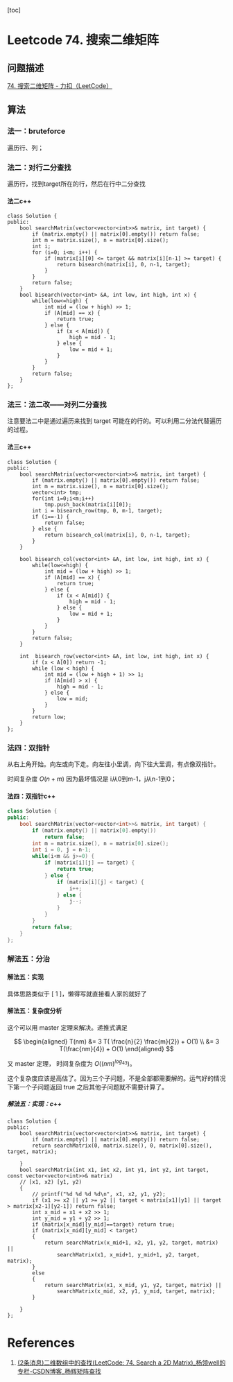 [toc]

# Leetcode 74. 搜索二维矩阵 

## 问题描述

[74. 搜索二维矩阵 - 力扣（LeetCode）](https://leetcode-cn.com/problems/search-a-2d-matrix/submissions/)


## 算法
### 法一：bruteforce

遍历行、列；

### 法二：对行二分查找

遍历行，找到target所在的行，然后在行中二分查找

#### 法二c++

```
class Solution {
public:
    bool searchMatrix(vector<vector<int>>& matrix, int target) {
        if (matrix.empty() || matrix[0].empty()) return false;
        int m = matrix.size(), n = matrix[0].size();      
        int i;
        for (i=0; i<m; i++) {
            if (matrix[i][0] <= target && matrix[i][n-1] >= target) {
                return bisearch(matrix[i], 0, n-1, target);
            }
        }
        return false;
    }
    bool bisearch(vector<int> &A, int low, int high, int x) {
        while(low<=high) {
            int mid = (low + high) >> 1;
            if (A[mid] == x) {
                return true;
            } else {
                if (x < A[mid]) {
                    high = mid - 1;
                } else {
                    low = mid + 1;
                }
            }
        }
        return false;
    }
};
```

### 法三：法二改——对列二分查找

注意要法二中是通过遍历来找到 target 可能在的行的。可以利用二分法代替遍历的过程。

#### 法三c++

```
class Solution {
public:
    bool searchMatrix(vector<vector<int>>& matrix, int target) {
        if (matrix.empty() || matrix[0].empty()) return false;
        int m = matrix.size(), n = matrix[0].size(); 
        vector<int> tmp;
        for(int i=0;i<m;i++)
            tmp.push_back(matrix[i][0]);
        int i = bisearch_row(tmp, 0, m-1, target);
        if (i==-1) {
            return false;
        } else {
            return bisearch_col(matrix[i], 0, n-1, target);
        } 
    }

    bool bisearch_col(vector<int> &A, int low, int high, int x) {
        while(low<=high) {
            int mid = (low + high) >> 1;
            if (A[mid] == x) {
                return true;
            } else {
                if (x < A[mid]) {
                    high = mid - 1;
                } else {
                    low = mid + 1;
                }
            }
        }
        return false;
    }

    int  bisearch_row(vector<int> &A, int low, int high, int x) {
        if (x < A[0]) return -1;
        while (low < high) {
            int mid = (low + high + 1) >> 1;
            if (A[mid] > x) {
                high = mid - 1;
            } else {
                low = mid;
            }
        }
        return low;
    }
};
```

### 法四：双指针

从右上角开始。向左或向下走。向左往小里调，向下往大里调，有点像双指针。

时间复杂度 $O(n+m)$ 因为最坏情况是 i从0到m-1，j从n-1到0；

#### 法四：双指针c++

```cpp
class Solution {
public:
    bool searchMatrix(vector<vector<int>>& matrix, int target) {
        if (matrix.empty() || matrix[0].empty())
            return false;
        int m = matrix.size(), n = matrix[0].size();
        int i = 0, j = n-1;
        while(i<m && j>=0) {
            if (matrix[i][j] == target) {
                return true;
            } else {
                if (matrix[i][j] < target) {
                    i++;
                } else {
                    j--;
                }
            } 
        }
        return false;
    }
};
```

### 解法五：分治

#### 解法五：实现

具体思路类似于 [ 1 ]，懒得写就直接看人家的就好了

#### 解法五：复杂度分析

这个可以用 master 定理来解决。递推式满足

$$
\begin{aligned}
T(nm) &= 3 T( \frac{n}{2} \frac{m}{2}) + O(1) \\
    &= 3 T(\frac{nm}{4}) + O(1)
\end{aligned}
$$

又 master 定理， 时间复杂度为 $O((nm)^{log_43})$。

这个复杂度应该是高估了。因为三个子问题，不是全部都需要解的。运气好的情况下第一个子问题返回 true 之后其他子问题就不需要计算了。


##### 解法五：实现：c++

```
class Solution {
public:
    bool searchMatrix(vector<vector<int>>& matrix, int target) {
        if (matrix.empty() || matrix[0].empty()) return false;
        return searchMatrix(0, matrix.size(), 0, matrix[0].size(), target, matrix);
        
    }
    bool searchMatrix(int x1, int x2, int y1, int y2, int target, const vector<vector<int>>& matrix)
    // [x1, x2) [y1, y2)
    {
        // printf("%d %d %d %d\n", x1, x2, y1, y2);
        if (x1 >= x2 || y1 >= y2 || target < matrix[x1][y1] || target > matrix[x2-1][y2-1]) return false;
        int x_mid = x1 + x2 >> 1;
        int y_mid = y1 + y2 >> 1;
        if (matrix[x_mid][y_mid]==target) return true;
        if (matrix[x_mid][y_mid] < target)
        {
            return searchMatrix(x_mid+1, x2, y1, y2, target, matrix) || 
                searchMatrix(x1, x_mid+1, y_mid+1, y2, target, matrix);
        }
        else
        {
            return searchMatrix(x1, x_mid, y1, y2, target, matrix) ||
                searchMatrix(x_mid, x2, y1, y_mid, target, matrix);
        }
        
    }
};
```

# References
1.  [(2条消息)二维数组中的查找(LeetCode: 74. Search a 2D Matrix)_杨领well的专栏-CSDN博客_杨辉矩阵查找](https://blog.csdn.net/yanglingwell/article/details/69943479)

